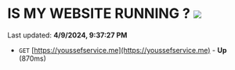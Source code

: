 # IS MY WEBSITE RUNNING ? [![](https://img.shields.io/static/v1?label=Sponsor&message=%E2%9D%A4&logo=GitHub&color=%23fe8e86)](https://github.com/sponsors/<username>)

Last updated: **4/9/2024, 9:37:27 PM**

- `GET` [https://youssefservice.me](https://youssefservice.me) - **Up** (870ms)
